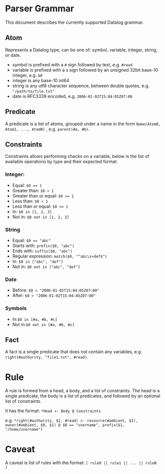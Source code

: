 # Parser Grammar

This document describes the currently supported Datalog grammar.

## Atom

Represents a Datalog type, can be one of: symbol, variable, integer, string, or date.

- symbol is prefixed with a `#` sign followed by text, e.g. `#read`
- variable is prefixed with a `$` sign followed by an unsigned 32bit base-10 integer,  e.g. `$0`
- integer is any base-10 int64
- string is any utf8 character sequence, between double quotes, e.g. `"/path/to/file.txt"`
- date is RFC3339 encoded, e.g. `2006-01-02T15:04:05Z07:00`

## Predicate

A predicate is a list of atoms, grouped under a name in the form `Name(Atom0, Atom1, ..., AtomN)` , e.g. `parent(#a, #b)`.

## Constraints

Constraints allows performing checks on a variable, below is the list of available operations by type and their expected format.

### Integer:

- Equal: `$0 == 1`
- Greater than: `$0 > 1`
- Greater than or equal: `$0 >= 1`
- Less than: `$0 < 1`
- Less than or equal: `$0 <= 1`
- In: `$0 in [1, 2, 3]`
- Not in: `$0 not in [1, 2, 3]`

###  String

- Equal: `$0 == "abc"`
- Starts with: `prefix($0, "abc")`
- Ends with: `suffix($0, "abc")`
- Regular expression: `match($0, "^abc\s+def$") `
- In: `$0 in ["abc", "def"]`
- Not in: `$0 not in ["abc", "def"]`

### Date

- Before: `$0 < "2006-01-02T15:04:05Z07:00"`
- After: `$0 > "2006-01-02T15:04:05Z07:00"`

### Symbols

- In:`$0 in [#a, #b, #c]`
- Not in:`$0 not in [#a, #b, #c]`

## Fact

A fact is a single predicate that does not contain any variables, e.g. `right(#authority, "file1.txt", #read)`.

# Rule

A rule is formed from a head, a body, and a list of constraints.
The head is a single predicate, the body is a list of predicates, and followed by an optional list of constraints.

It has the format: `*Head <- Body @ Constraints`

e.g. `*right(#authority, $1, #read) <- resource(#ambient, $1), owner(#ambient, $0, $1) @ $0 == "username", prefix($1, "/home/username")`

# Caveat

A caveat is list of rules with the format: `[ rule0 || rule1 || ... || ruleN ]`
